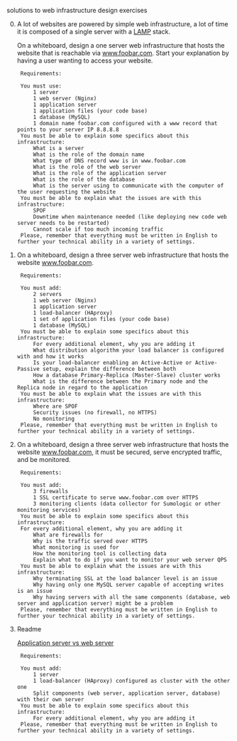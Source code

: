 solutions to web infrastructure design exercises

0. A lot of websites are powered by simple web infrastructure, a lot of time it is composed of a single server with a [LAMP](https://en.wikipedia.org/wiki/LAMP_%28software_bundle%29) stack.

    On a whiteboard, design a one server web infrastructure that hosts the website that is reachable via www.foobar.com. Start your explanation by having a user wanting to access your website.

        Requirements:

        You must use:
            1 server
            1 web server (Nginx)
            1 application server
            1 application files (your code base)
            1 database (MySQL)
            1 domain name foobar.com configured with a www record that points to your server IP 8.8.8.8
        You must be able to explain some specifics about this infrastructure:
            What is a server
            What is the role of the domain name
            What type of DNS record www is in www.foobar.com
            What is the role of the web server
            What is the role of the application server
            What is the role of the database
            What is the server using to communicate with the computer of the user requesting the website
        You must be able to explain what the issues are with this infrastructure:
            SPOF
            Downtime when maintenance needed (like deploying new code web server needs to be restarted)
            Cannot scale if too much incoming traffic
        Please, remember that everything must be written in English to further your technical ability in a variety of settings.

1. On a whiteboard, design a three server web infrastructure that hosts the website www.foobar.com.

        Requirements:

        You must add:
            2 servers
            1 web server (Nginx)
            1 application server
            1 load-balancer (HAproxy)
            1 set of application files (your code base)
            1 database (MySQL)
        You must be able to explain some specifics about this infrastructure:
            For every additional element, why you are adding it
            What distribution algorithm your load balancer is configured with and how it works
            Is your load-balancer enabling an Active-Active or Active-Passive setup, explain the difference between both
            How a database Primary-Replica (Master-Slave) cluster works
            What is the difference between the Primary node and the Replica node in regard to the application
        You must be able to explain what the issues are with this infrastructure:
            Where are SPOF
            Security issues (no firewall, no HTTPS)
            No monitoring
        Please, remember that everything must be written in English to further your technical ability in a variety of settings.


2. On a whiteboard, design a three server web infrastructure that hosts the website www.foobar.com, it must be secured, serve encrypted traffic, and be monitored.

        Requirements:

        You must add:
            3 firewalls
            1 SSL certificate to serve www.foobar.com over HTTPS
            3 monitoring clients (data collector for Sumologic or other monitoring services)
        You must be able to explain some specifics about this infrastructure:
        For every additional element, why you are adding it
            What are firewalls for
            Why is the traffic served over HTTPS
            What monitoring is used for
            How the monitoring tool is collecting data
            Explain what to do if you want to monitor your web server QPS
        You must be able to explain what the issues are with this infrastructure:
            Why terminating SSL at the load balancer level is an issue
            Why having only one MySQL server capable of accepting writes is an issue
            Why having servers with all the same components (database, web server and application server) might be a problem
        Please, remember that everything must be written in English to further your technical ability in a variety of settings.

3. Readme

    [Application server vs web server](https://www.nginx.com/resources/glossary/application-server-vs-web-server/)
    
        Requirements:

        You must add:
            1 server
            1 load-balancer (HAproxy) configured as cluster with the other one
            Split components (web server, application server, database) with their own server
        You must be able to explain some specifics about this infrastructure:
            For every additional element, why you are adding it
        Please, remember that everything must be written in English to further your technical ability in a variety of settings.
